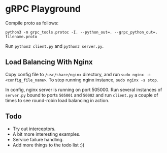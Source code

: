 # gRPC Playground

Compile proto as follows:

`python3 -m grpc_tools.protoc -I. --python_out=. --grpc_python_out=. filename.proto`

Run `python3 client.py` and `python3 server.py`.


## Load Balancing With Nginx
Copy config file to `/usr/share/nginx` directory, and run `sudo nginx -c <config_file_name>`. To stop running nginx instance, `sudo nginx -s stop`.

In config, nginx server is running on port 505000. Run several instances of `server.py` bound to ports `505001` and `50002` and run `client.py` a couple of times to see round-robin load balancing in action.


## Todo
* Try out interceptors. 
* A bit more interesting examples. 
* Service failure handling.
* Add more things to the todo list :))
